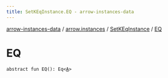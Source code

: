 ```yaml
---
title: SetKEqInstance.EQ - arrow-instances-data
---
```


[arrow-instances-data](../../index.html) / [arrow.instances](../index.html) / [SetKEqInstance](index.html) / [EQ](./-e-q.html)

# EQ

`abstract fun EQ(): Eq<`[`A`](index.html#A)`>`
